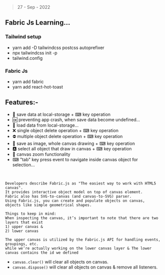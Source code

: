 > 27 - Sep - 2022

## Fabric Js Learning...

### Tailwind setup

 * yarn add -D tailwindcss postcss autoprefixer
 * npx tailwindcss init -p
 * tailwind.config 

### Fabric Js 

 * yarn add fabric
 * yarn add react-hot-toast



## Features:-

* 💾 save data at local-storage + ⌨ key operation
* 🆗 preventing app crash, when save data become undefined...
* 🔄 load data from local-storage...
* ❌ single object delete operation + ⌨ key operation
* ⛔ multiple object delete operation + ⌨ key operation
* 📸 save as image, whole canvas drawing + ⌨ key operation
* 🅰 select all object that draw in canvas + ⌨ key operation
* 🔎 canvas zoom functionality 
* ⌨ "tab" key press event to navigate inside canvas object for selection... 

<br/>

```
Developers describe Fabric.js as "The easiest way to work with HTML5 canvas". 
It provides interactive object model on top of canvas element. 
Fabric also has SVG-to-canvas (and canvas-to-SVG) parser. 
Using Fabric.js, you can create and populate objects on canvas, objects like simple geometrical shapes.
```

```
Things to keep in mind:
When inspecting the canvas, it’s important to note that there are two layers that exist 
1) upper canvas & 
2) lower canvas

The upper canvas is utilized by the Fabric.js API for handling events, groupings, etc. 
while we’re actually working on the lower canvas layer & The lower canvas contains the id we defined
```


* `canvas.clear()` will clear all objects on canvas.
* `canvas.dispose()` will clear all objects on canvas & remove all listeners.
